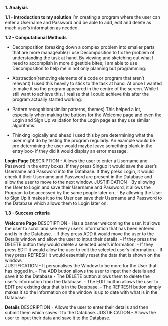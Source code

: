 ****1. Analysis****

****1.1 - Introduction to my solution****
  I’m creating a program where the user can enter a Username and Password and be able to add, edit and delete as much user’s information as needed. 

****1.2 - Computational Methods****
- Decomposition (breaking down a complex problem into smaller parts that are more manageable)
  I use Decomposition to fix the problem of  understanding the task at hand. By viewing and sketching out what I need to accomplish in more digestible bites; I am able to use Decomposition to help me in not only planning but programming.

- Abstraction(removing elements of a code or program that aren’t relevant)
  I used this heavily to stick to the task at hand. At once I wanted to make it so the program appeared in the centre of the screen. While I still want to achieve this. I realise that I could achieve this after the program actually started working.

- Pattern recognition(similar patterns, themes)
  This helped a lot, especially when making the buttons for the Welcome page and even the Login and Sign Up validation for the Login page as they use similar algorithms.

- Thinking logically and ahead 
  I used this by pre determining what the user might do by testing the program regularly. An example would be pre determining the user would maybe leave something blank in the entry box- if they did it would display an error message. 

****Login Page****
DESCRIPTION - Allows the user to enter a Username and Password in the entry boxes. If they press Singup it would save the user’s Username and Password into the Database. If they press Login, it would check if their Username and Password are present in the Database and allow the user to move to the next window.
JUSTIFICATION - By allowing the User to Login and save their Username and Password, it allows the Program to be accessed by the same people later on.
              - By allowing the User to Sign Up it makes it so the User can save their Username and Password to the Database which allows them to Login later on. 

****1.3 - Success criteria****

****Welcome Page****
DESCTIPTION - Has a banner welcoming the user. It allows the user to scroll and see every user’s information that has been entered and is in the Database. 
            - If they press ADD it would move the user to the Details window and allow the user to input their details. 
            - If they press the DELETE button they would delete a selected user’s information.
            - If they press EDIT it would allow the user to edit the selected user’s information.
            - If they press REFRESH  it would essentially reset the data that is shown on the window.  
JUSTIFICATION - It personalises the Window to be more for the User that has logged in.
            - The ADD button allows the user to input their details and save it to the Database
            - The DELETE button allows them to delete the user’s information from the Database.
            - The EDIT button allows the user to EDIT pre existing data that is in the Database. 
            - The REFRESH button simply makes it so the information on the window is up to date with what is in the Database.

****Details****
DESCRIPTION - Allows the user to enter their details and then submit them which saves it to the Database.
JUSTIFICATION - Allows the user to input their data and save it to the Database.
